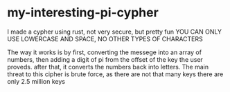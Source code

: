 # my-interesting-pi-cypher
I made a cypher using rust, not very secure, but pretty fun YOU CAN ONLY USE LOWERCASE AND SPACE, NO OTHER TYPES OF CHARACTERS

The way it works is by first, converting the messege into an array of numbers, then adding a digit of pi from the offset of the key the user proveds.
after that, it converts the numbers back into letters.
The main threat to this cipher is brute force, as there are not that many keys
there are only 2.5 million keys
